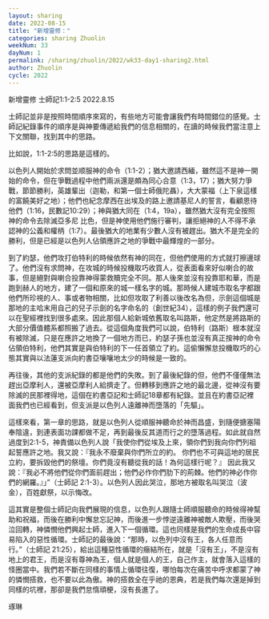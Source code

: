```yaml
---
layout: sharing
date: 2022-08-15
title: "新增靈修："
categories: sharing Zhuolin
weekNum: 33
dayNum: 1
permalink: /sharing/zhuolin/2022/wk33-day1-sharing2.html
author: Zhuolin
cycle: 2022
---  
```

新增靈修 士師記1:1-2:5
2022.8.15

士師記並非是按照時間順序來寫的，有些地方可能會讓我們有時間錯位的感覺。士師記紀錄事件的順序是與神要傳遞給我們的信息相關的，在讀的時候我們當注意上下文關聯，找到其中的思路。

比如說，1:1-2:5的思路是這樣的。

以色列人開始於求問並顺服神的命令（1:1-2）；猶大邀請西緬，雖然這不是神一開始的命令，但在爭戰過程中他們兩派還是頗為同心合意（1:3，17）；猶大努力爭戰，節節勝利，英雄輩出（迦勒，和第一個士師俄陀聶），大大蒙福（上下泉這樣的富饒美好之地）；他們也紀念摩西在出埃及的路上邀請基尼人的誓言，看顧恩待他們（1:16，民數記10:29）；神與猶大同在（1:4，19a），雖然猶大沒有完全按照神的命令去除滅亞多尼 比色，但是神使用他們施行審判，讓拒絕神的人不得不承認神的公義和權柄（1:7）。最後猶大的地業有少數人沒有被趕出。猶大不是完全的勝利，但是已經是以色列人佔領應許之地的爭戰中最輝煌的一部分。

到了約瑟，他們攻打伯特利的時候依然有神的同在，但他們使用的方式就打擦邊球了。他們沒有求問神，在攻城的時候投機取巧收買人，從表面看來好似喇合的故事，但是絕對與喇合投靠神得蒙救贖完全不同。那人後來並沒有投靠耶和華，而是跑到赫人的地方，建了一個和原來的城一樣名字的城。那時候人建城市取名字都跟他們所珍視的人、事或者物相關，比如但攻取了利善以後改名為但，示劍這個城是那地的主哈末用自己的兒子示劍的名字命名的（創世紀34），這樣的例子我們還可以在聖經裡找到很多處來。因此那個人給新城依舊取名叫路斯，他定然是將路斯的大部分價值體系都照搬了過去。從這個角度我們可以說，伯特利（路斯）根本就沒有被除滅，只是在應許之地換了一個地方而已，約瑟子孫也並沒有真正按神的命令佔領伯特利，他們其實是與伯特利的下一任首領立了約。這偷懶懈怠投機取巧的心態其實與以法蓮支派向約書亞嚷嚷地太少的時候是一致的。

再往後，其他的支派紀錄的都是他們的失敗。到了最後紀錄的但，他們不僅僅無法趕出亞摩利人，還被亞摩利人給擠走了。但轉移到應許之地的最北邊，從神沒有要除滅的民那裡得地，這個在約書亞記和士師記18章都有紀錄。並且在約書亞記裡面我們也已經看到，但支派是以色列人遠離神而墮落的「先驅」。

這樣來看，第一章的思路，就是以色列人從順服神聽命於神而昌盛，到隨便搪塞陽奉陰違，到連表面功課都做不足，再到最後反其道而行之的墮落過程。如此就自然過度到2:1-5，神責備以色列人說「我使你們從埃及上來，領你們到我向你們列祖起誓應許之地。我又說：『我永不廢棄與你們所立的約。 你們也不可與這地的居民立約，要拆毀他們的祭壇。你們竟沒有聽從我的話！為何這樣行呢？』 因此我又說：『我必不將他們從你們面前趕出；他們必作你們肋下的荊棘。他們的神必作你們的網羅。』」”（士師記‬ ‭2:1-3‬）。以色列人因此哭泣，那地方被取名叫哭泣（波金），百姓獻祭，以示悔改。

這其實是整個士師記向我們展現的信息，以色列人跟隨士師順服聽命的時候得神幫助和祝福，而後在勝利中懈怠忘記神，而後進一步悖逆遠離神被敵人欺壓，而後哭泣回轉，神憐憫他們興起士師，進入下一個循環。這也同樣是我們的生命成長中容易陷入的惡性循環。士師記的最後說：“那時，以色列中沒有王，各人任意而行。”（士師記‬ ‭21:25），給出這種惡性循環的癥結所在，就是「沒有王」，不是沒有地上的君王，而是沒有尊神為王，個人就是個人的王，自己作主，就會落入這樣的怪圈當中。我們若不斷在同樣的事情上循環往復，哪怕每次在痛苦中呼求都蒙了神的憐憫搭救，也不要以此為傲。神的搭救全在乎祂的恩典，若是我們每次還是掉到同樣的坑裡，那卻是我們怠惰頑梗，沒有長進了。‬


琢琳
